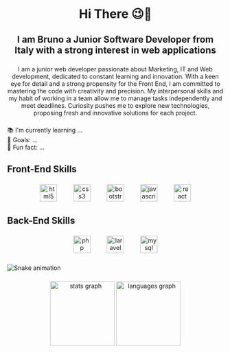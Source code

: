 <h1 align="center">Hi There 😉🤙</h1>

###

<h2 align="center">I am Bruno a Junior Software Developer from Italy with a strong interest in web applications</h2>

###

<p align="center">I am a junior web developer passionate about Marketing, IT and Web development, dedicated to constant learning and innovation. With a keen eye for detail and a strong propensity for the Front End, I am committed to mastering the code with creativity and precision. My interpersonal skills and my habit of working in a team allow me to manage tasks independently and meet deadlines. Curiosity pushes me to explore new technologies, proposing fresh and innovative solutions for each project.</p>

###

<p align="left">📚 I'm currently learning ...<br>🎯 Goals: ...<br>🎲 Fun fact: ...</p>

###

<h2 align="left">Front-End Skills</h2>

###

<div align="center">
  <img src="https://cdn.jsdelivr.net/gh/devicons/devicon/icons/html5/html5-original.svg" height="40" alt="html5 logo"  />
  <img width="30" />
  <img src="https://cdn.jsdelivr.net/gh/devicons/devicon/icons/css3/css3-original.svg" height="40" alt="css3 logo"  />
  <img width="30" />
  <img src="https://cdn.jsdelivr.net/gh/devicons/devicon/icons/bootstrap/bootstrap-original-wordmark.svg" height="40" alt="bootstrap logo"  />
  <img width="30" />
  <img src="https://skillicons.dev/icons?i=js" height="40" alt="javascript logo"  />
  <img width="30" />
  <img src="https://cdn.jsdelivr.net/gh/devicons/devicon/icons/react/react-original-wordmark.svg" height="40" alt="react logo"  />
</div>

###

<h2 align="left">Back-End Skills</h2>

###

<div align="center">
  <img src="https://cdn.jsdelivr.net/gh/devicons/devicon/icons/php/php-original.svg" height="40" alt="php logo"  />
  <img width="30" />
  <img src="https://cdn.simpleicons.org/laravel/FF2D20" height="40" alt="laravel logo"  />
  <img width="30" />
  <img src="https://cdn.simpleicons.org/mysql/4479A1" height="40" alt="mysql logo"  />
</div>

###

<img src="https://raw.githubusercontent.com/BrunoKuqi/BrunoKuqi/output/snake.svg" alt="Snake animation" />

###

<div align="center">
  <img src="https://github-readme-stats.vercel.app/api?username=BrunoKuqi&hide_title=false&hide_rank=false&show_icons=true&include_all_commits=true&count_private=true&disable_animations=false&theme=dracula&locale=en&hide_border=false&order=1" height="150" alt="stats graph"  />
  <img src="https://github-readme-stats.vercel.app/api/top-langs?username=BrunoKuqi&locale=en&hide_title=false&layout=compact&card_width=320&langs_count=5&theme=dracula&hide_border=false&order=2" height="150" alt="languages graph"  />
</div>

###

